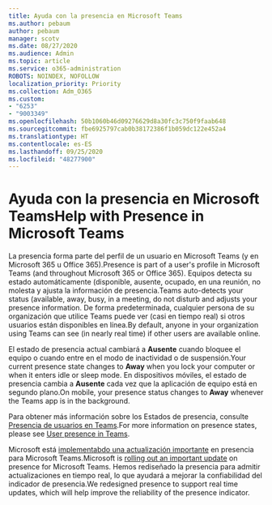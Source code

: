 ```yaml
---
title: Ayuda con la presencia en Microsoft Teams
ms.author: pebaum
author: pebaum
manager: scotv
ms.date: 08/27/2020
ms.audience: Admin
ms.topic: article
ms.service: o365-administration
ROBOTS: NOINDEX, NOFOLLOW
localization_priority: Priority
ms.collection: Adm_O365
ms.custom:
- "6253"
- "9003349"
ms.openlocfilehash: 50b1060b46d09276629d8a30fc3c750f9faab648
ms.sourcegitcommit: fbe6925797cab0b38172386f1b059dc122e452a4
ms.translationtype: HT
ms.contentlocale: es-ES
ms.lasthandoff: 09/25/2020
ms.locfileid: "48277900"
---
```

# <a name="help-with-presence-in-microsoft-teams"></a><span data-ttu-id="7919d-102">Ayuda con la presencia en Microsoft Teams</span><span class="sxs-lookup"><span data-stu-id="7919d-102">Help with Presence in Microsoft Teams</span></span>

<span data-ttu-id="7919d-103">La presencia forma parte del perfil de un usuario en Microsoft Teams (y en Microsoft 365 u Office 365).</span><span class="sxs-lookup"><span data-stu-id="7919d-103">Presence is part of a user's profile in Microsoft Teams (and throughout Microsoft 365 or Office 365).</span></span> <span data-ttu-id="7919d-104">Equipos detecta su estado automáticamente (disponible, ausente, ocupado, en una reunión, no molesta y ajusta la información de presencia.</span><span class="sxs-lookup"><span data-stu-id="7919d-104">Teams auto-detects your status  (available, away, busy, in a meeting, do not disturb and adjusts your presence information.</span></span> <span data-ttu-id="7919d-105">De forma predeterminada, cualquier persona de su organización que utilice Teams puede ver (casi en tiempo real) si otros usuarios están disponibles en línea.</span><span class="sxs-lookup"><span data-stu-id="7919d-105">By default, anyone in your organization using Teams can see (in nearly real time) if other users are available online.</span></span>

<span data-ttu-id="7919d-106">El estado de presencia actual cambiará a  **Ausente**  cuando bloquee el equipo o cuando entre en el modo de inactividad o de suspensión.</span><span class="sxs-lookup"><span data-stu-id="7919d-106">Your current presence state changes to  **Away**  when you lock your computer or when it enters idle or sleep mode.</span></span> <span data-ttu-id="7919d-107">En dispositivos móviles, el estado de presencia cambia a **Ausente**  cada vez que la aplicación de equipo está en segundo plano.</span><span class="sxs-lookup"><span data-stu-id="7919d-107">On mobile, your presence status changes to **Away**  whenever the Teams app is in the background.</span></span>

<span data-ttu-id="7919d-108">Para obtener más información sobre los Estados de presencia, consulte [Presencia de usuarios en Teams](https://docs.microsoft.com/microsoftteams/presence-admins).</span><span class="sxs-lookup"><span data-stu-id="7919d-108">For more information on presence states, please see  [User presence in Teams](https://docs.microsoft.com/microsoftteams/presence-admins).</span></span>

<span data-ttu-id="7919d-109">Microsoft está  [implementabdo una actualización importante](https://www.microsoft.com/microsoft-365/roadmap?filters=Microsoft%20Teams&searchterms=presence) en presencia para Microsoft Teams.</span><span class="sxs-lookup"><span data-stu-id="7919d-109">Microsoft is  [rolling out an important update](https://www.microsoft.com/microsoft-365/roadmap?filters=Microsoft%20Teams&searchterms=presence) on presence for Microsoft Teams.</span></span> <span data-ttu-id="7919d-110">Hemos rediseñado la presencia para admitir actualizaciones en tiempo real, lo que ayudará a mejorar la confiabilidad del indicador de presencia.</span><span class="sxs-lookup"><span data-stu-id="7919d-110">We redesigned presence to support real time updates, which will help improve the reliability of the presence indicator.</span></span>
